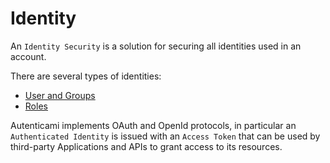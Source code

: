 # Identity

An `Identity Security` is a solution for securing all identities used in an account.

There are several types of identities:

- [User and Groups](accounts/identities/users-groups.md)
- [Roles](accounts/identities/roles.md)

Autenticami implements OAuth and OpenId protocols, in particular an `Authenticated Identity` is issued with an `Access Token` that can be used by third-party Applications and APIs to grant access to its resources.
